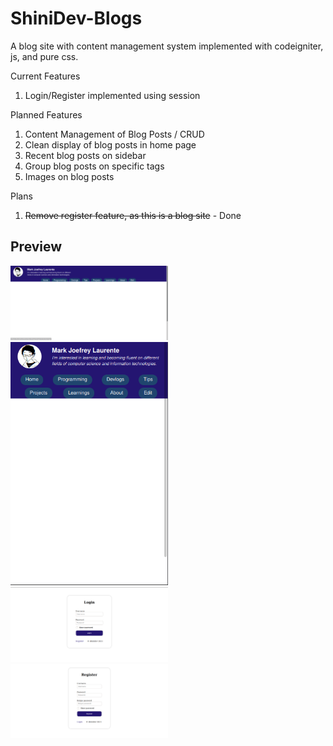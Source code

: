 <h1>ShiniDev-Blogs</h1>
<p>A blog site with content management system implemented with codeigniter, js, and pure css.</p>
Current Features<ol>
  <li>Login/Register implemented using session</li>
</ol>
Planned Features<ol>
  <li>Content Management of Blog Posts / CRUD</li>
  <li>Clean display of blog posts in home page</li>
  <li>Recent blog posts on sidebar</li>
  <li>Group blog posts on specific tags</li>
  <li>Images on blog posts</li>
</ol>
Plans<ol>
	<li><s>Remove register feature, as this is a blog site</s> - Done</li>
</ol>

<h2>Preview</h2>
<img src="assets/previews/Homepage.png" width="50%" height="50%" alt="Homepage">
<img src="assets/previews/Mobilehomepage.png" width="50%" height="50%" alt="MobileHomepage">
<img src="assets/previews/Loginpage.png" width="50%" height="50%" alt="Login">
<img src="assets/previews/Register.png" width="50%" height="50%" alt="Register">
